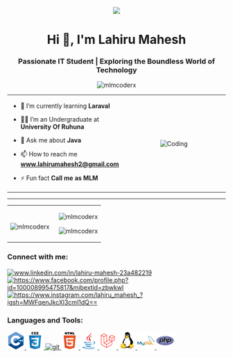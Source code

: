 <p align="center" ><img  src = "https://github.com/7oSkaaa/7oSkaaa/blob/main/Images/about_me.gif?raw=true" width = 100px></p>
<h1 align="center">Hi 👋, I'm Lahiru Mahesh</h1>
<h3 align="center">Passionate IT Student | Exploring the Boundless World of Technology</h3>
<p align="center"> <img src="https://komarev.com/ghpvc/?username=mlmcoderx&label=Profile%20views&color=0e75b6&style=flat" alt="mlmcoderx" /> </p>

<table align="center">
<tr border="none">
<td width="50%" align="left">
  
- 🌱 I’m currently learning **Laraval**

- 🧑‍🎓 I’m an Undergraduate at **University Of Ruhuna**

- 💬 Ask me about **Java**

- 📫 How to reach me **www.lahirumahesh2@gmail.com**
  
- ⚡ Fun fact **Call me as MLM**

</td>
<td width="50%" align="center">

  <img align="center" alt="Coding" width="450" src="https://cdn.dribbble.com/users/730703/screenshots/6581243/avento.gif">

  
  </td>
</tr>
</table>

---
<table align="center">
 <tr border="none"> 
   <td width="50%" align="left">
<p><img align="left" src="https://github-readme-stats.vercel.app/api/top-langs?username=mlmcoderx&show_icons=true&locale=en&layout=compact" alt="mlmcoderx" /></p>

</td>

<td width="50%" align="right">
<p>&nbsp;<img align="center" src="https://github-readme-stats.vercel.app/api?username=mlmcoderx&show_icons=true&locale=en" alt="mlmcoderx" /></p>

<p><img align="center" src="https://github-readme-streak-stats.herokuapp.com/?user=mlmcoderx&" alt="mlmcoderx" /></p>
 </td>
</tr>
</table>

<h3 align="left">Connect with me:</h3>
<p align="left">
<a href="https://linkedin.com/in/lahiru-mahesh-23a482219" target="blank"><img align="center" src="https://raw.githubusercontent.com/rahuldkjain/github-profile-readme-generator/master/src/images/icons/Social/linked-in-alt.svg" alt="www.linkedin.com/in/lahiru-mahesh-23a482219" height="30" width="40" /></a>
<a href="https://fb.com/profile.php?id=100008995475817&mibextid=zbwkwl" target="blank"><img align="center" src="https://raw.githubusercontent.com/rahuldkjain/github-profile-readme-generator/master/src/images/icons/Social/facebook.svg" alt="https://www.facebook.com/profile.php?id=100008995475817&mibextid=zbwkwl" height="30" width="40" /></a>
<a href="https://www.instagram.com/lahiru_mahesh_?igsh=MWFqenJkcXl3cml1dQ==" target="blank"><img align="center" src="https://user-images.githubusercontent.com/24874033/39674914-011fd850-5171-11e8-82b5-01e8613114cf.png" alt="https://www.instagram.com/lahiru_mahesh_?igsh=MWFqenJkcXl3cml1dQ==" height="40" width="40" /></a>

</p>

<h3 align="left">Languages and Tools:</h3>
<p align="left"> <a href="https://www.w3schools.com/cpp/" target="_blank" rel="noreferrer"> <img src="https://raw.githubusercontent.com/devicons/devicon/master/icons/cplusplus/cplusplus-original.svg" alt="cplusplus" width="40" height="40"/> </a> <a href="https://www.w3schools.com/css/" target="_blank" rel="noreferrer"> <img src="https://raw.githubusercontent.com/devicons/devicon/master/icons/css3/css3-original-wordmark.svg" alt="css3" width="40" height="40"/> </a> <a href="https://git-scm.com/" target="_blank" rel="noreferrer"> <img src="https://www.vectorlogo.zone/logos/git-scm/git-scm-icon.svg" alt="git" width="40" height="40"/> </a> <a href="https://www.w3.org/html/" target="_blank" rel="noreferrer"> <img src="https://raw.githubusercontent.com/devicons/devicon/master/icons/html5/html5-original-wordmark.svg" alt="html5" width="40" height="40"/> </a> <a href="https://www.java.com" target="_blank" rel="noreferrer"> <img src="https://raw.githubusercontent.com/devicons/devicon/master/icons/java/java-original.svg" alt="java" width="40" height="40"/> </a> <a href="https://laravel.com/" target="_blank" rel="noreferrer"> <img src="https://github.com/laravel/art/blob/master/laravel-logo.svg" alt="laravel" width="40" height="40"/> </a> <a href="https://www.linux.org/" target="_blank" rel="noreferrer"> <img src="https://raw.githubusercontent.com/devicons/devicon/master/icons/linux/linux-original.svg" alt="linux" width="40" height="40"/> </a> <a href="https://www.mysql.com/" target="_blank" rel="noreferrer"> <img src="https://raw.githubusercontent.com/devicons/devicon/master/icons/mysql/mysql-original-wordmark.svg" alt="mysql" width="40" height="40"/> </a> <a href="https://www.php.net" target="_blank" rel="noreferrer"> <img src="https://raw.githubusercontent.com/devicons/devicon/master/icons/php/php-original.svg" alt="php" width="40" height="40"/> </a> </p>
